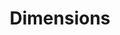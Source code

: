 ---
layout: default
bigquery: https://console.cloud.google.com/bigquery?p=covid-19-dimensions-ai&page=table&d=data&t=publications
contributors: Digital Science, https://www.digital-science.com/
cost: Free for personal, non-commercial use.
description: Dimensions contains more than 100 million publications, ranging from
  articles published in scholarly journals, books and book chapters, to preprints
  and conference proceedings. All publications are contextualized with linked data
  sets, funding, publications, patents, clinical trials, and policy documents. You
  can also view associated categories, funders, institutions, and researcher profiles.
documentation: https://docs.dimensions.ai/bigquery/index.html
last_edit: 04/09/2022, 04:56:09
location: https://www.dimensions.ai/products/free/
maintained_by: Digital Science, https://www.digital-science.com/
schema_fields:
- book_series_title
- expiration_date
- abstract
- category_icrp_cso
- volume
- date_online
- funder_org_acronyms
- clinical_trial_ids
- repository_name
- category_icrp_ct
- concepts
- title
- ipcr
- reference_ids
- current_assignee_countries
- category_for
- journal
- filing_date
- interventions
- funding_usd
- publisher
- acknowledgements
- publication_year
- citations
- funding_currency
- original_assignee
- mesh_terms
- original_title
- external_ids
- patent_ids
- acronyms
- researcher_ids
- funding_aud
- resulting_publication_doi
- issue
- resulting_publication_ids
- family_id
- research_org_countries
- status
- isbn
- id
- assignee_orgs
- application_number
- types
- date_print
- brief_title
- email_address
- legal_events
- pmcid
- pmid
- category_hra
- funder_countries
- relationships
- research_org_state_codes
- end_date
- created_date
- supporting_grant_ids
- associated_grant_ids
- funder_org_countries
- phase
- source_id
- research_org_state_names
- category_hrcs_hc
- start_date
- end_year
- jurisdiction
- parent_id
- wikipedia_url
- priority_date
- investigators
- date_imported_gbq
- granted_date
- funder_orgs
- associated_publication_id
- publication_date
- organisation_details
- funding_eur
- current_assignee_orgs
- date_normal
- current_assignee
- funder_org
- book_title
- cpc
- associated_publication_pmid
- open_access_categories_v2
- active_years
- funding_nzd
- category_uoa
- repository_id
- original_abstract
- aliases
- arxiv_id
- funding_amount
- funding_gbp
- date
- type
- citations_count
- funding_jpy
- category_hrcs_rac
- conditions
- description
- inventor_names
- funding_cad
- funder_org_state_codes
- address
- open_access_categories
- funding_cny
- priority_year
- registry
- repository_url
- research_org_cities
- acronym
- date_modified
- links
- legal_status
- assignee_countries
- eisbn
- language
- gender
- editors
- funding_details
- category_rcdc
- kind
- granted_year
- start_year
- family_count
- journal_lists
- doi
- name
- linkout
- original_assignee_countries
- associated_publication_arxiv_id
- altmetrics
- established
- associated_publication_doi
- expiration_year
- citation_string
- subtitles
- research_org_country_names
- cited_by_ids
- pages
- metrics
- date_inserted
- filing_status
- filing_year
- publication_ids
- foa_number
- family_members_ids
- embargo_date
- funder_org_cities
- license
- funding_chf
- research_org_city_names
- grant_number
- research_orgs
- conference
- authors
- mesh_headings
- year
- labels
- category_bra
- categories
- original_assignee_orgs
- proceedings_title
- category_sdg
shortname: dimensions
tags:
- scholarly literature
- patents
- funding
- clinical trials
- academic profiles
terms_of_use: 'Use of both the Dimensions COVID-19 dataset and full Dimensions dataset
  are subject to the Dimensions Terms of use: https://www.dimensions.ai/policies-terms-legal '
title: Dimensions
uuid: dcff88bd-fe6b-4fdb-8159-809bf9d7bc1c
---